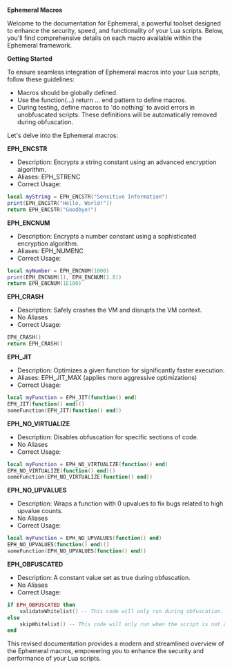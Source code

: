 **Ephemeral Macros**

Welcome to the documentation for Ephemeral, a powerful toolset designed to enhance the security, speed, and functionality of your Lua scripts. Below, you'll find comprehensive details on each macro available within the Ephemeral framework.

**Getting Started**

To ensure seamless integration of Ephemeral macros into your Lua scripts, follow these guidelines:

- Macros should be globally defined.
- Use the function(...) return ... end pattern to define macros.
- During testing, define macros to 'do nothing' to avoid errors in unobfuscated scripts. These definitions will be automatically removed during obfuscation.

Let's delve into the Ephemeral macros:

**EPH_ENCSTR**
- Description: Encrypts a string constant using an advanced encryption algorithm.
- Aliases: EPH_STRENC
- Correct Usage:

```lua
local myString = EPH_ENCSTR("Sensitive Information")
print(EPH_ENCSTR("Hello, World!"))
return EPH_ENCSTR("Goodbye!")
```

**EPH_ENCNUM**
- Description: Encrypts a number constant using a sophisticated encryption algorithm.
- Aliases: EPH_NUMENC
- Correct Usage:

```lua
local myNumber = EPH_ENCNUM(1000)
print(EPH_ENCNUM(1), EPH_ENCNUM(1.0))
return EPH_ENCNUM(1E100)
```

**EPH_CRASH**
- Description: Safely crashes the VM and disrupts the VM context.
- No Aliases
- Correct Usage:

```lua
EPH_CRASH()
return EPH_CRASH()
```

**EPH_JIT**
- Description: Optimizes a given function for significantly faster execution.
- Aliases: EPH_JIT_MAX (applies more aggressive optimizations)
- Correct Usage:

```lua
local myFunction = EPH_JIT(function() end)
EPH_JIT(function() end)()
someFunction(EPH_JIT(function() end))
```

**EPH_NO_VIRTUALIZE**
- Description: Disables obfuscation for specific sections of code.
- No Aliases
- Correct Usage:

```lua
local myFunction = EPH_NO_VIRTUALIZE(function() end)
EPH_NO_VIRTUALIZE(function() end)()
someFunction(EPH_NO_VIRTUALIZE(function() end))
```

**EPH_NO_UPVALUES**
- Description: Wraps a function with 0 upvalues to fix bugs related to high upvalue counts.
- No Aliases
- Correct Usage:

```lua
local myFunction = EPH_NO_UPVALUES(function() end)
EPH_NO_UPVALUES(function() end)()
someFunction(EPH_NO_UPVALUES(function() end))
```

**EPH_OBFUSCATED**
- Description: A constant value set as true during obfuscation.
- No Aliases
- Correct Usage:

```lua
if EPH_OBFUSCATED then
    validateWhitelist() -- This code will only run during obfuscation.
else
    skipWhitelist() -- This code will only run when the script is not obfuscated.
end
```

This revised documentation provides a modern and streamlined overview of the Ephemeral macros, empowering you to enhance the security and performance of your Lua scripts.
